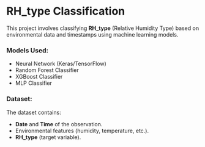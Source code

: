 # RH_type Classification

This project involves classifying **RH_type** (Relative Humidity Type) based on environmental data and timestamps using machine learning models.

### Models Used:
- Neural Network (Keras/TensorFlow)
- Random Forest Classifier
- XGBoost Classifier
- MLP Classifier

### Dataset:
The dataset contains:
- **Date** and **Time** of the observation.
- Environmental features (humidity, temperature, etc.).
- **RH_type** (target variable).

